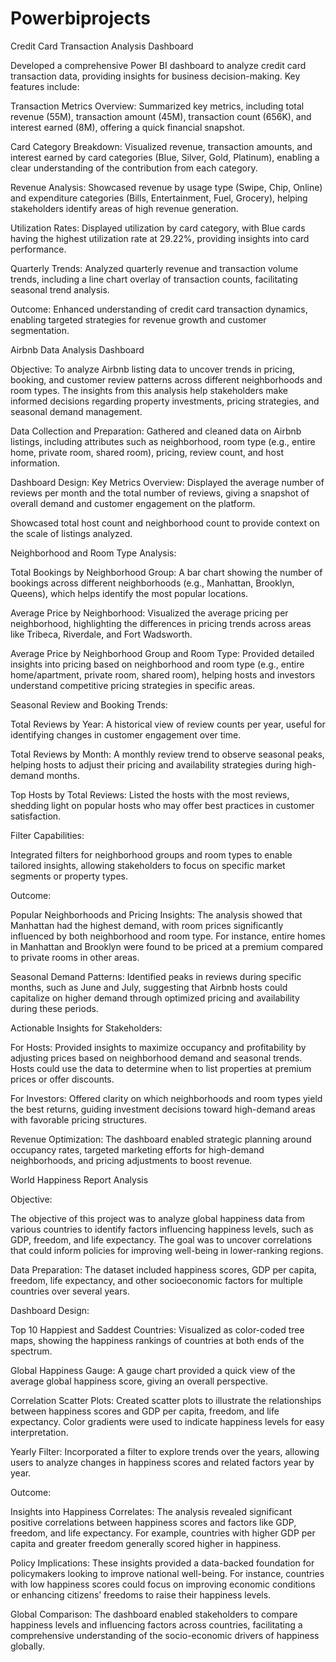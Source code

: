 # Powerbiprojects

Credit Card Transaction Analysis Dashboard

Developed a comprehensive Power BI dashboard to analyze credit card transaction data, providing insights for business decision-making. Key features include:

Transaction Metrics Overview: Summarized key metrics, including total revenue (55M), transaction amount (45M), transaction count (656K), and interest earned (8M), offering a quick financial snapshot.

Card Category Breakdown: Visualized revenue, transaction amounts, and interest earned by card categories (Blue, Silver, Gold, Platinum), enabling a clear understanding of the contribution from each category.

Revenue Analysis: Showcased revenue by usage type (Swipe, Chip, Online) and expenditure categories (Bills, Entertainment, Fuel, Grocery), helping stakeholders identify areas of high revenue generation.

Utilization Rates: Displayed utilization by card category, with Blue cards having the highest utilization rate at 29.22%, providing insights into card performance.

Quarterly Trends: Analyzed quarterly revenue and transaction volume trends, including a line chart overlay of transaction counts, facilitating seasonal trend analysis.


Outcome: Enhanced understanding of credit card transaction dynamics, enabling targeted strategies for revenue growth and customer segmentation.


Airbnb Data Analysis Dashboard

Objective:
To analyze Airbnb listing data to uncover trends in pricing, booking, and customer review patterns across different neighborhoods and room types. The insights from this analysis help stakeholders make informed decisions regarding property investments, pricing strategies, and seasonal demand management.

Data Collection and Preparation: Gathered and cleaned data on Airbnb listings, including attributes such as neighborhood, room type (e.g., entire home, private room, shared room), pricing, review count, and host information.

Dashboard Design:
Key Metrics Overview:
Displayed the average number of reviews per month and the total number of reviews, giving a snapshot of overall demand and customer engagement on the platform.

Showcased total host count and neighborhood count to provide context on the scale of listings analyzed.

Neighborhood and Room Type Analysis:

Total Bookings by Neighborhood Group: A bar chart showing the number of bookings across different neighborhoods (e.g., Manhattan, Brooklyn, Queens), which helps identify the most popular locations.

Average Price by Neighborhood: Visualized the average pricing per neighborhood, highlighting the differences in pricing trends across areas like Tribeca, Riverdale, and Fort Wadsworth.

Average Price by Neighborhood Group and Room Type: Provided detailed insights into pricing based on neighborhood and room type (e.g., entire home/apartment, private room, shared room), helping hosts and investors understand competitive pricing strategies in specific areas.

Seasonal Review and Booking Trends:

Total Reviews by Year: A historical view of review counts per year, useful for identifying changes in customer engagement over time.

Total Reviews by Month: A monthly review trend to observe seasonal peaks, helping hosts to adjust their pricing and availability strategies during high-demand months.

Top Hosts by Total Reviews: Listed the hosts with the most reviews, shedding light on popular hosts who may offer best practices in customer satisfaction.

Filter Capabilities:

Integrated filters for neighborhood groups and room types to enable tailored insights, allowing stakeholders to focus on specific market segments or property types.

Outcome:

Popular Neighborhoods and Pricing Insights: The analysis showed that Manhattan had the highest demand, with room prices significantly influenced by both neighborhood and room type. For instance, entire homes in Manhattan and Brooklyn were found to be priced at a premium compared to private rooms in other areas.

Seasonal Demand Patterns: Identified peaks in reviews during specific months, such as June and July, suggesting that Airbnb hosts could capitalize on higher demand through optimized pricing and availability during these periods.

Actionable Insights for Stakeholders:

For Hosts: Provided insights to maximize occupancy and profitability by adjusting prices based on neighborhood demand and seasonal trends. Hosts could use the data to determine when to list properties at premium prices or offer discounts.

For Investors: Offered clarity on which neighborhoods and room types yield the best returns, guiding investment decisions toward high-demand areas with favorable pricing structures.

Revenue Optimization: The dashboard enabled strategic planning around occupancy rates, targeted marketing efforts for high-demand neighborhoods, and pricing adjustments to boost revenue.

World Happiness Report Analysis

Objective:

The objective of this project was to analyze global happiness data from various countries to identify factors influencing happiness levels, such as GDP, freedom, and life expectancy. The goal was to uncover correlations that could inform policies for improving well-being in lower-ranking regions.


Data Preparation: The dataset included happiness scores, GDP per capita, freedom, life expectancy, and other socioeconomic factors for multiple countries over several years.

Dashboard Design:

Top 10 Happiest and Saddest Countries: Visualized as color-coded tree maps, showing the happiness rankings of countries at both ends of the spectrum.

Global Happiness Gauge: A gauge chart provided a quick view of the average global happiness score, giving an overall perspective.

Correlation Scatter Plots: Created scatter plots to illustrate the relationships between happiness scores and GDP per capita, freedom, and life expectancy. Color gradients were used to indicate happiness levels for easy interpretation.

Yearly Filter: Incorporated a filter to explore trends over the years, allowing users to analyze changes in happiness scores and related factors year by year.

Outcome:

Insights into Happiness Correlates: The analysis revealed significant positive correlations between happiness scores and factors like GDP, freedom, and life expectancy. For example, countries with higher GDP per capita and greater freedom generally scored higher in happiness.

Policy Implications: These insights provided a data-backed foundation for policymakers looking to improve national well-being. For instance, countries with low happiness scores could focus on improving economic conditions or enhancing citizens’ freedoms to raise their happiness levels.

Global Comparison: The dashboard enabled stakeholders to compare happiness levels and influencing factors across countries, facilitating a comprehensive understanding of the socio-economic drivers of happiness globally.


